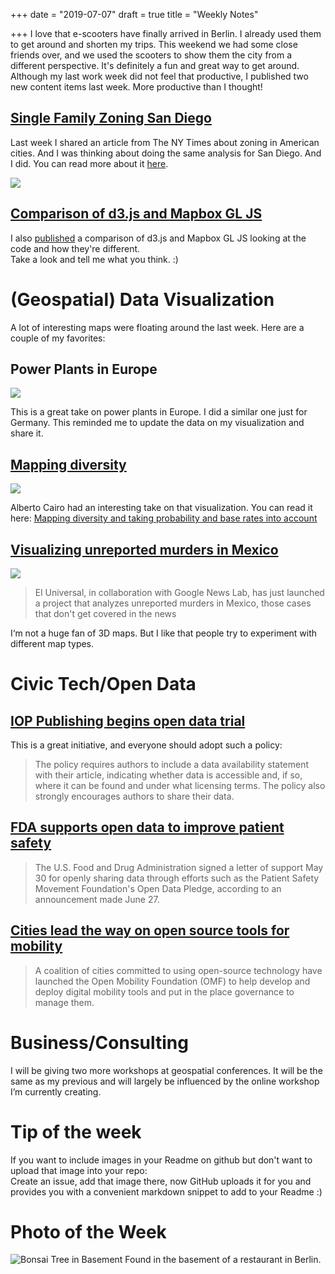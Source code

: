 +++
date = "2019-07-07"
draft = true
title = "Weekly Notes"

+++
I love that e-scooters have finally arrived in Berlin. I already used them to get around and shorten my trips. This weekend we had some close friends over, and we used the scooters to show them the city from a different perspective. It's definitely a fun and great way to get around. Although my last work week did not feel that productive, I published two new content items last week. More productive than I thought!

## [Single Family Zoning San Diego](http://milafrerichs.de/articles/sandiego-zoning/)

Last week I shared an article from The NY Times about zoning in American cities. And I was thinking about doing the same analysis for San Diego. And I did. You can read more about it [here](http://milafrerichs.de/articles/sandiego-zoning/).  

![](https://res.cloudinary.com/civicvision/image/upload/f_auto,q_auto,w_auto,dpr_auto,c_limit/milafrerichs.com/articles/building-zoning-san-diego-high-res.png)

## [Comparison of d3.js and Mapbox GL JS](https://mappingwithd3.com/mapbox-d3/)

I also [published](https://mappingwithd3.com/mapbox-d3/) a comparison of d3.js and Mapbox GL JS looking at the code and how they're different.  
Take a look and tell me what you think. :)

# (Geospatial) Data Visualization

A lot of interesting maps were floating around the last week. Here are a couple of my favorites:

## Power Plants in Europe
[![](https://res.cloudinary.com/civicvision/image/upload/f_auto,q_auto,w_auto,dpr_auto,c_limit/milafrerichs.com/newsletter/data-viz/2FB2E3F2-F8C9-4981-AEBF-9D351D2D697F.jpg)](https://public.flourish.studio/visualisation/448632/)

This is a great take on power plants in Europe. I did a similar one just for Germany. This reminded me to update the data on my visualization and share it. 

## [Mapping diversity](https://www.axios.com/where-americas-diversity-is-increasing-the-fastest-ae06eea7-e031-46a2-bb64-c74de85eca77.html)
[![](https://res.cloudinary.com/civicvision/image/upload/v1562487796/milafrerichs.com/newsletter/data-viz/diversity-index-change.jpg)](http://www.thefunctionalart.com/2019/07/mapping-diversity-and-taking.html)

> 

Alberto Cairo had an interesting take on that visualization. You can read it here: [Mapping diversity and taking probability and base rates into account](http://www.thefunctionalart.com/2019/07/mapping-diversity-and-taking.html)

## [Visualizing unreported murders in Mexico](https://zonas-de-silencio.eluniversal.com.mx)

[![](https://res.cloudinary.com/civicvision/image/upload/f_auto,q_auto,w_auto,dpr_auto,c_limit/milafrerichs.com/newsletter/data-viz/homicides-mexico.jpg)](https://zonas-de-silencio.eluniversal.com.mx)

> El Universal, in collaboration with Google News Lab, has just launched a project that analyzes unreported murders in Mexico, those cases that don't get covered in the news

I‘m not a huge fan of 3D maps. But I like that people try to experiment with different map types. 

# Civic Tech/Open Data

## [IOP Publishing begins open data trial](https://www.miragenews.com/iop-publishing-begins-open-data-trial/)

This is a great initiative, and everyone should adopt such a policy: 

> The policy requires authors to include a data availability statement with their article, indicating whether data is accessible and, if so, where it can be found and under what licensing terms. The policy also strongly encourages authors to share their data.


## [FDA supports open data to improve patient safety](https://www.beckershospitalreview.com/quality/fda-supports-open-data-to-improve-patient-safety.html)

> The U.S. Food and Drug Administration signed a letter of support May 30 for openly sharing data through efforts such as the Patient Safety Movement Foundation's Open Data Pledge, according to an announcement made June 27.

## [Cities lead the way on open source tools for mobility](https://www.smartcitiesworld.net/news/news/cities-lead-the-way-on-open-source-tools-for-mobility-4314)

> A coalition of cities committed to using open-source technology have launched the Open Mobility Foundation (OMF) to help develop and deploy digital mobility tools and put in the place governance to manage them.

# Business/Consulting

I will be giving two more workshops at geospatial conferences. It will be the same as my previous and will largely be influenced by the online workshop I’m currently creating. 

# Tip of the week
If you want to include images in your Readme on github but don't want to upload that image into your repo:  
Create an issue, add that image there, now GitHub uploads it for you and provides you with a convenient markdown snippet to add to your Readme :)

# Photo of the Week
![Bonsai Tree in Basement](https://res.cloudinary.com/civicvision/image/upload/f_auto,q_auto,w_auto,dpr_auto,c_limit/milafrerichs.com/newsletter/photo_of_the_week/IMG_5333.jpg)
Found in the basement of a restaurant in Berlin.